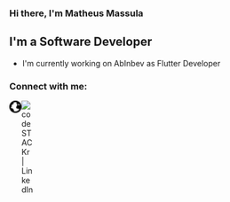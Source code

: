### Hi there, I'm Matheus Massula

## I'm a Software Developer

- I'm currently working on AbInbev as Flutter Developer

### Connect with me:

[<img align="left" alt="codeSTACKr.com" width="22px" src="https://raw.githubusercontent.com/iconic/open-iconic/master/svg/globe.svg" />][website]
[<img align="left" alt="codeSTACKr | LinkedIn" width="22px" src="https://cdn.jsdelivr.net/npm/simple-icons@v3/icons/linkedin.svg" />][linkedin]

<br />

[website]: https://massula.dev
[linkedin]: https://www.linkedin.com/in/matheus-massula
